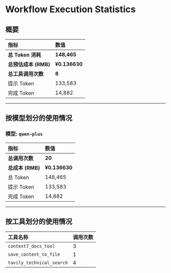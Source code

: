 # Workflow Execution Statistics

## 概要

| 指标 | 数值 |
| :--- | :--- |
| **总 Token 消耗** | **148,465** |
| **总预估成本 (RMB)** | **¥0.136630** |
| **总工具调用次数** | **8** |
| 提示 Token | 133,583 |
| 完成 Token | 14,882 |

---

## 按模型划分的使用情况


### 模型: `qwen-plus`

| 指标 | 数值 |
| :--- | :--- |
| **总调用次数** | **20** |
| **总成本 (RMB)** | **¥0.136630** |
| 总 Token | 148,465 |
| 提示 Token | 133,583 |
| 完成 Token | 14,882 |

---

## 按工具划分的使用情况

| 工具名称 | 调用次数 |
| :--- | :--- |
| `context7_docs_tool` | 3 |
| `save_content_to_file` | 1 |
| `tavily_technical_search` | 4 |
